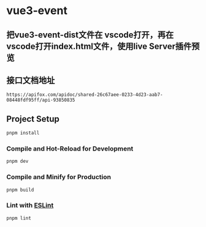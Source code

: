 # vue3-event

## 把vue3-event-dist文件在 vscode打开，再在vscode打开index.html文件，使用live Server插件预览

## 接口文档地址
```
https://apifox.com/apidoc/shared-26c67aee-0233-4d23-aab7-08448fdf95ff/api-93850835
```

## Project Setup

```sh
pnpm install
```

### Compile and Hot-Reload for Development

```sh
pnpm dev
```

### Compile and Minify for Production

```sh
pnpm build
```

### Lint with [ESLint](https://eslint.org/)

```sh
pnpm lint
```

